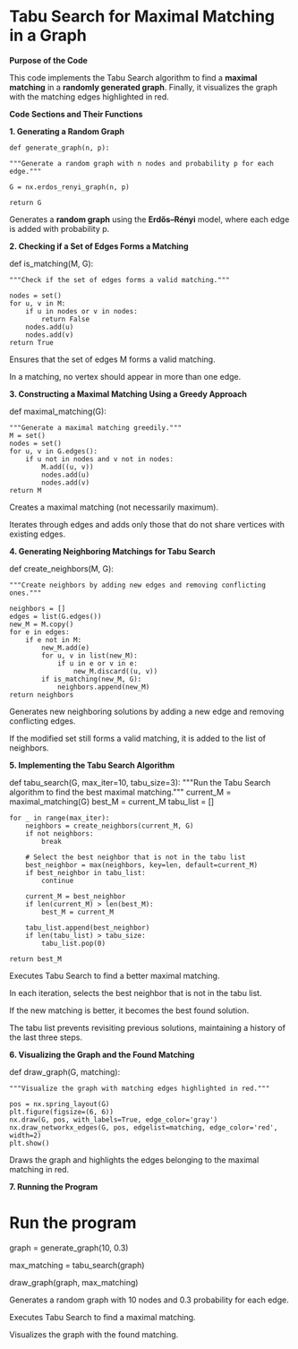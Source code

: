 # Tabu Search for Maximal Matching in a Graph

**Purpose of the Code**

This code implements the Tabu Search algorithm to find a **maximal matching** in a **randomly generated graph**. Finally, it visualizes the graph with the matching edges highlighted in red.

**Code Sections and Their Functions**

**1. Generating a Random Graph**


    def generate_graph(n, p):

    """Generate a random graph with n nodes and probability p for each edge."""

    G = nx.erdos_renyi_graph(n, p)

    return G

Generates a **random graph** using the **Erdős–Rényi** model, where each edge is added with probability p.

**2. Checking if a Set of Edges Forms a Matching**


def is_matching(M, G):

    """Check if the set of edges forms a valid matching."""
    
    nodes = set()
    for u, v in M:
        if u in nodes or v in nodes:
            return False
        nodes.add(u)
        nodes.add(v)
    return True

Ensures that the set of edges M forms a valid matching.

In a matching, no vertex should appear in more than one edge.

**3. Constructing a Maximal Matching Using a Greedy Approach**

def maximal_matching(G):

    """Generate a maximal matching greedily."""
    M = set()
    nodes = set()
    for u, v in G.edges():
        if u not in nodes and v not in nodes:
            M.add((u, v))
            nodes.add(u)
            nodes.add(v)
    return M

Creates a maximal matching (not necessarily maximum).

Iterates through edges and adds only those that do not share vertices with existing edges.

**4. Generating Neighboring Matchings for Tabu Search**


def create_neighbors(M, G):

    """Create neighbors by adding new edges and removing conflicting ones."""
    
    neighbors = []
    edges = list(G.edges())
    new_M = M.copy()
    for e in edges:
        if e not in M:
            new_M.add(e)
            for u, v in list(new_M):
                if u in e or v in e:
                    new_M.discard((u, v))
            if is_matching(new_M, G):
                neighbors.append(new_M)
    return neighbors
    
Generates new neighboring solutions by adding a new edge and removing conflicting edges.

If the modified set still forms a valid matching, it is added to the list of neighbors.

**5. Implementing the Tabu Search Algorithm**


def tabu_search(G, max_iter=10, tabu_size=3):
    """Run the Tabu Search algorithm to find the best maximal matching."""
    current_M = maximal_matching(G)
    best_M = current_M
    tabu_list = []

    for _ in range(max_iter):
        neighbors = create_neighbors(current_M, G)
        if not neighbors:
            break

        # Select the best neighbor that is not in the tabu list
        best_neighbor = max(neighbors, key=len, default=current_M)
        if best_neighbor in tabu_list:
            continue

        current_M = best_neighbor
        if len(current_M) > len(best_M):
            best_M = current_M

        tabu_list.append(best_neighbor)
        if len(tabu_list) > tabu_size:
            tabu_list.pop(0)

    return best_M
    
Executes Tabu Search to find a better maximal matching.

In each iteration, selects the best neighbor that is not in the tabu list.

If the new matching is better, it becomes the best found solution.

The tabu list prevents revisiting previous solutions, maintaining a history of the last three steps.

**6. Visualizing the Graph and the Found Matching**


def draw_graph(G, matching):

    """Visualize the graph with matching edges highlighted in red."""
    
    pos = nx.spring_layout(G)
    plt.figure(figsize=(6, 6))
    nx.draw(G, pos, with_labels=True, edge_color='gray')
    nx.draw_networkx_edges(G, pos, edgelist=matching, edge_color='red', width=2)
    plt.show()
    
Draws the graph and highlights the edges belonging to the maximal matching in red.

**7. Running the Program**


# Run the program

graph = generate_graph(10, 0.3)

max_matching = tabu_search(graph)

draw_graph(graph, max_matching)

Generates a random graph with 10 nodes and 0.3 probability for each edge.

Executes Tabu Search to find a maximal matching.

Visualizes the graph with the found matching.

